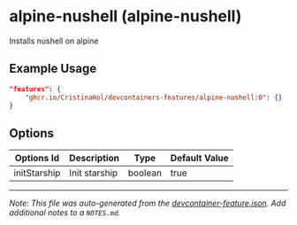 
# alpine-nushell (alpine-nushell)

Installs nushell on alpine

## Example Usage

```json
"features": {
    "ghcr.io/CristinaHol/devcontainers-features/alpine-nushell:0": {}
}
```

## Options

| Options Id | Description | Type | Default Value |
|-----|-----|-----|-----|
| initStarship | Init starship | boolean | true |



---

_Note: This file was auto-generated from the [devcontainer-feature.json](https://github.com/CristinaHol/devcontainers-features/blob/main/src/alpine-nushell/devcontainer-feature.json).  Add additional notes to a `NOTES.md`._
